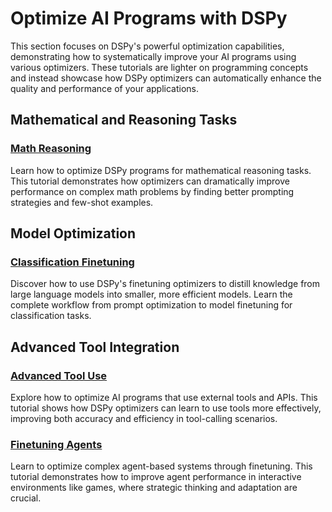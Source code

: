 # Optimize AI Programs with DSPy

This section focuses on DSPy's powerful optimization capabilities, demonstrating how to systematically improve your AI programs using various optimizers. These tutorials are lighter on programming concepts and instead showcase how DSPy optimizers can automatically enhance the quality and performance of your applications.

## Mathematical and Reasoning Tasks

### [Math Reasoning](../math/index.ipynb)
Learn how to optimize DSPy programs for mathematical reasoning tasks. This tutorial demonstrates how optimizers can dramatically improve performance on complex math problems by finding better prompting strategies and few-shot examples.

## Model Optimization

### [Classification Finetuning](../classification_finetuning/index.ipynb)
Discover how to use DSPy's finetuning optimizers to distill knowledge from large language models into smaller, more efficient models. Learn the complete workflow from prompt optimization to model finetuning for classification tasks.

## Advanced Tool Integration

### [Advanced Tool Use](../tool_use/index.ipynb)
Explore how to optimize AI programs that use external tools and APIs. This tutorial shows how DSPy optimizers can learn to use tools more effectively, improving both accuracy and efficiency in tool-calling scenarios.

### [Finetuning Agents](../games/index.ipynb)
Learn to optimize complex agent-based systems through finetuning. This tutorial demonstrates how to improve agent performance in interactive environments like games, where strategic thinking and adaptation are crucial.
